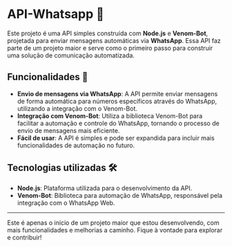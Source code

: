 # API-Whatsapp 🚀

Este projeto é uma API simples construída com **Node.js** e **Venom-Bot**, projetada para enviar mensagens automáticas via **WhatsApp**. Essa API faz parte de um projeto maior e serve como o primeiro passo para construir uma solução de comunicação automatizada.

## Funcionalidades 📱

- **Envio de mensagens via WhatsApp**: A API permite enviar mensagens de forma automática para números específicos através do WhatsApp, utilizando a integração com o Venom-Bot.
- **Integração com Venom-Bot**: Utiliza a biblioteca Venom-Bot para facilitar a automação e controle do WhatsApp, tornando o processo de envio de mensagens mais eficiente.
- **Fácil de usar**: A API é simples e pode ser expandida para incluir mais funcionalidades de automação no futuro.

## Tecnologias utilizadas 🛠️

- **Node.js**: Plataforma utilizada para o desenvolvimento da API.
- **Venom-Bot**: Biblioteca para automação de WhatsApp, responsável pela integração com o WhatsApp Web.

---

Este é apenas o início de um projeto maior que estou desenvolvendo, com mais funcionalidades e melhorias a caminho. Fique à vontade para explorar e contribuir!

